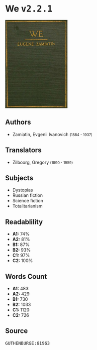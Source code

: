 # We <kbd>v2.2.1</kbd>

![](./cover.medium.jpg "")

## Authors


 - Zamiatin, Evgenii Ivanovich <small>(1884 - 1937)</small>

## Translators


 - Zilboorg, Gregory <small>(1890 - 1959)</small>

## Subjects


 - Dystopias
 - Russian fiction
 - Science fiction
 - Totalitarianism

## Readablility


 - **A1:** 74%
 - **A2:** 81%
 - **B1:** 87%
 - **B2:** 93%
 - **C1:** 97%
 - **C2:** 100%

## Words Count


 - **A1:** 483
 - **A2:** 429
 - **B1:** 730
 - **B2:** 1033
 - **C1:** 1120
 - **C2:** 726

## Source


<kbd>GUTHENBURGE:61963</kbd>
